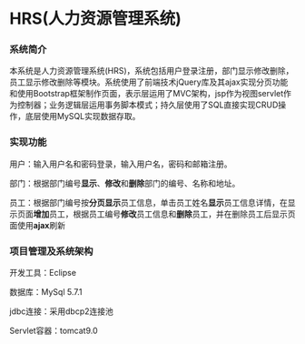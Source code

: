 # HRS(人力资源管理系统)

### 系统简介

本系统是人力资源管理系统(HRS)，系统包括用户登录注册，部门显示修改删除，员工显示修改删除等模块。系统使用了前端技术jQuery库及其ajax实现分页功能和使用Bootstrap框架制作页面，表示层运用了MVC架构，jsp作为视图servlet作为控制器；业务逻辑层运用事务脚本模式；持久层使用了SQL直接实现CRUD操作，底层使用MySQL实现数据存取。

### 实现功能

用户：输入用户名和密码登录，输入用户名，密码和邮箱注册。

部门：根据部门编号**显示**、**修改**和**删除**部门的编号、名称和地址。 

员工：根据部门编号按**分页显示**员工信息，单击员工姓名**显示**员工信息详情，在显示页面**增加**员工，根据员工编号**修改**员工信息和**删除**员工，并在删除员工后显示页面使用**ajax**刷新

### 项目管理及系统架构

开发工具：Eclipse

数据库：MySql 5.7.1

jdbc连接：采用dbcp2连接池

Servlet容器：tomcat9.0
